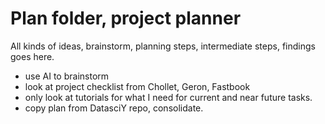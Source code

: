 # Plan folder, project planner   

All kinds of ideas, brainstorm, planning steps, intermediate steps, findings goes here.  

 * use AI to brainstorm
 * look at project checklist from Chollet, Geron, Fastbook  
 * only look at tutorials for what I need for current and near future tasks.
 * copy plan from DatasciY repo, consolidate.  


